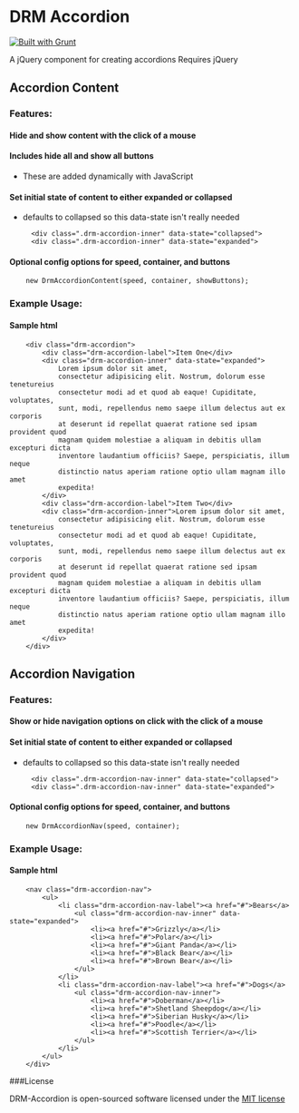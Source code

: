 # DRM Accordion

[![Built with Grunt](https://cdn.gruntjs.com/builtwith.png)](http://gruntjs.com/)

A jQuery component for creating accordions
Requires jQuery

## Accordion Content

### Features:

#### Hide and show content with the click of a mouse

#### Includes hide all and show all buttons

+ These are added dynamically with JavaScript

#### Set initial state of content to either expanded or collapsed

+ defaults to collapsed so this data-state isn't really needed

        <div class=".drm-accordion-inner" data-state="collapsed">
        <div class=".drm-accordion-inner" data-state="expanded">

#### Optional config options for speed, container, and buttons

        new DrmAccordionContent(speed, container, showButtons);

### Example Usage:

#### Sample html

        <div class="drm-accordion">
            <div class="drm-accordion-label">Item One</div>
            <div class="drm-accordion-inner" data-state="expanded">
                Lorem ipsum dolor sit amet,
                consectetur adipisicing elit. Nostrum, dolorum esse tenetureius 
                consectetur modi ad et quod ab eaque! Cupiditate, voluptates, 
                sunt, modi, repellendus nemo saepe illum delectus aut ex corporis 
                at deserunt id repellat quaerat ratione sed ipsam provident quod 
                magnam quidem molestiae a aliquam in debitis ullam excepturi dicta 
                inventore laudantium officiis? Saepe, perspiciatis, illum neque 
                distinctio natus aperiam ratione optio ullam magnam illo amet 
                expedita!
            </div>
            <div class="drm-accordion-label">Item Two</div>
            <div class="drm-accordion-inner">Lorem ipsum dolor sit amet, 
                consectetur adipisicing elit. Nostrum, dolorum esse tenetureius 
                consectetur modi ad et quod ab eaque! Cupiditate, voluptates, 
                sunt, modi, repellendus nemo saepe illum delectus aut ex corporis 
                at deserunt id repellat quaerat ratione sed ipsam provident quod 
                magnam quidem molestiae a aliquam in debitis ullam excepturi dicta 
                inventore laudantium officiis? Saepe, perspiciatis, illum neque 
                distinctio natus aperiam ratione optio ullam magnam illo amet 
                expedita!
            </div>
        </div>


## Accordion Navigation

### Features:

#### Show or hide navigation options on click with the click of a mouse

#### Set initial state of content to either expanded or collapsed

+ defaults to collapsed so this data-state isn't really needed

        <div class=".drm-accordion-nav-inner" data-state="collapsed">
        <div class=".drm-accordion-nav-inner" data-state="expanded">

#### Optional config options for speed, container, and buttons

        new DrmAccordionNav(speed, container);

### Example Usage:

#### Sample html

        <nav class="drm-accordion-nav">
            <ul>
                <li class="drm-accordion-nav-label"><a href="#">Bears</a>
                    <ul class="drm-accordion-nav-inner" data-state="expanded">
                        <li><a href="#">Grizzly</a></li>
                        <li><a href="#">Polar</a></li>
                        <li><a href="#">Giant Panda</a></li>
                        <li><a href="#">Black Bear</a></li>
                        <li><a href="#">Brown Bear</a></li>
                    </ul>
                </li>
                <li class="drm-accordion-nav-label"><a href="#">Dogs</a>
                    <ul class="drm-accordion-nav-inner">
                        <li><a href="#">Doberman</a></li>
                        <li><a href="#">Shetland Sheepdog</a></li>
                        <li><a href="#">Siberian Husky</a></li>
                        <li><a href="#">Poodle</a></li>
                        <li><a href="#">Scottish Terrier</a></li>
                    </ul>
                </li>
            </ul>
        </div>

###License

DRM-Accordion is open-sourced software licensed under the [MIT license](http://opensource.org/licenses/MIT)